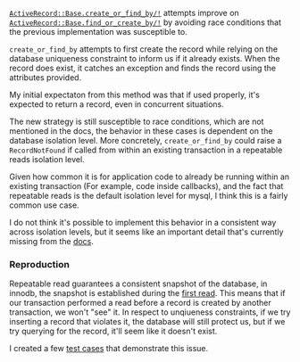 [`ActiveRecord::Base.create_or_find_by/!`](https://apidock.com/rails/v6.0.0/ActiveRecord/Relation/create_or_find_by) attempts improve on [`ActiveRecord::Base.find_or_create_by/!`](https://apidock.com/rails/v6.0.0/ActiveRecord/Relation/find_or_create_by) by avoiding race conditions that the previous implementation was susceptible to.

`create_or_find_by` attempts to first create the record while relying on the database uniqueness constraint to inform us if it already exists.
When the record does exist, it catches an exception and finds the record using the attributes provided. 

My initial expectaton from this method was that if used properly, it's expected to return a record, even in concurrent situations.

The new strategy is still susceptible to race conditions, which are not mentioned in the docs, the behavior in these cases is dependent on the database isolation level. More concretely, `create_or_find_by` could raise a `RecordNotFound` if called from within an existing transaction in a repeatable reads isolation level.

Given how common it is for application code to already be running within an existing transaction (For example, code inside callbacks), and the fact that repeatable reads is the default isolation level for mysql, I think this is a fairly common use case.

I do not think it's possible to implement this behavior in a consistent way across isolation levels, but it seems like an important detail that's currently missing from the [docs](https://apidock.com/rails/v6.0.0/ActiveRecord/Relation/create_or_find_by).

### Reproduction

Repeatable read guarantees a consistent snapshot of the database, in innodb, the snapshot is established during the [first read](https://dev.mysql.com/doc/refman/8.0/en/innodb-transaction-isolation-levels.html). This means that if our transaction performed a read before a record is created by another transaction, we won't "see" it. In respect to unqiueness constraints, if we try inserting a record that violates it, the database will still protect us, but if we try querying for the record, it'll seem like it doesn't exist.

I created a few [test cases](https://github.com/mzruya/rails-create-or-find-with-repeatable-read-test-case/blob/master/test/models/employee_test.rb#L60) that demonstrate this issue. 

